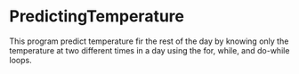 # PredictingTemperature
This program predict temperature fir the rest of the day by knowing only the temperature at two different times in a day using the for, while, and do-while loops.
